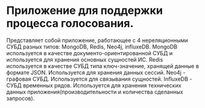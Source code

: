 # Приложение для поддержки процесса голосования.
Представляет собой приложение, работающее с 4 нереляционными СУБД разных типов: MongoDB, Redis, Neo4j, influxeDB.
MongoDB используется в качестве документо-ориентированной СУБД и используется для хранения основных сущностей ИС.
Redis используется в качестве СУБД типа ключ-значение, хранящей данные в формате JSON. Используется для хранения данных сессий.
Neo4j - графовая СУБД. Используется для связывания сущностей.
InfluxeDB - СУБД временных рядов. Используется для хранения технических данных приложения(производительности и количества сделанных запросов).
